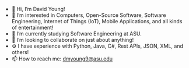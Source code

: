 - 👋 Hi, I’m David Young!
- 👀 I’m interested in Computers, Open-Source Software, Software Engineering, Internet of Things (IoT), Mobile Applications, and all kinds of entertainment!
- 🌱 I’m currently studying Software Engineering at ASU.
- 💞️ I’m looking to collaborate on just about anything!
- ⚙ I have experience with Python, Java, C#, Rest APIs, JSON, XML, and others!
- 📫 How to reach me: dmyoung9@asu.edu

<!---
dmyoung9/dmyoung9 is a ✨ special ✨ repository because its `README.md` (this file) appears on your GitHub profile.
You can click the Preview link to take a look at your changes.
--->
